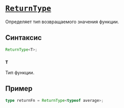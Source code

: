 # [`ReturnType`](../index.md)

Определяет тип возвращаемого значения функции.

## Синтаксис

```ts
ReturnType<T>;
```

### `T`

Тип функции.

## Пример

```ts
type returnFn = ReturnType<typeof average>;
```

